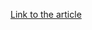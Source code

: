 [Link to the article](https://redcanary.com/blog/threat-intelligence/intelligence-insights-october-2024/)

